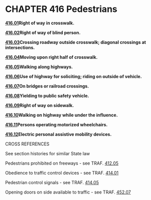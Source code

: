 CHAPTER 416 Pedestrians
=======================

[**416.01**](1e3eb5b7.html)**Right of way in crosswalk.**

[**416.02**](1e4a1caa.html)**Right of way of blind person.**

[**416.03**](1e5325f0.html)**Crossing roadway outside crosswalk;
diagonal crossings at intersections.**

[**416.04**](1e610e60.html)**Moving upon right half of crosswalk.**

[**416.05**](1e679dd5.html)**Walking along highways.**

[**416.06**](1e73fbbd.html)**Use of highway for soliciting; riding on
outside of vehicle.**

[**416.07**](1e87d1f9.html)**On bridges or railroad crossings.**

[**416.08**](1e8d0251.html)**Yielding to public safety vehicle.**

[**416.09**](1e950a05.html)**Right of way on sidewalk.**

[**416.10**](1e9b838f.html)**Walking on highway while under the
influence.**

[**416.11**](1ea3f0de.html)**Persons operating motorized wheelchairs.**

[**416.12**](1eaa4e6f.html)**Electric personal assistive mobility
devices.**

CROSS REFERENCES

See section histories for similar State law

Pedestrians prohibited on freeways - see TRAF. [412.05](1d746e0b.html)

Obedience to traffic control devices - see TRAF. [414.01](1d978f1b.html)

Pedestrian control signals - see TRAF. [414.05](1dde9226.html)

Opening doors on side available to traffic - see TRAF.
[452.07](271c3698.html)

